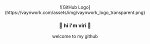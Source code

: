<p align="center">![GitHub Logo](https://vaynwork.com/assets/img/vaynwork_logo_transparent.png)</p>
<h3 align="center">💚 hi i'm viri 💚</h3>
<p align="center">welcome to my github</p>

<!--
**v1r1/v1r1** is a ✨ _special_ ✨ repository because its `README.md` (this file) appears on your GitHub profile.

Here are some ideas to get you started:

- 🔭 I’m currently working on ...
- 🌱 I’m currently learning ...
- 👯 I’m looking to collaborate on ...
- 🤔 I’m looking for help with ...
- 💬 Ask me about ...
- 📫 How to reach me: ...
- 😄 Pronouns: ...
- ⚡ Fun fact: ...
-->
